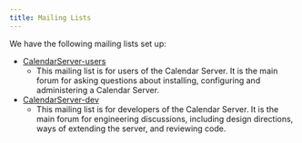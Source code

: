 ```yaml
---
title: Mailing Lists
---
```


We have the following mailing lists set up:


* [CalendarServer-users](http://lists.macosforge.org/mailman/listinfo/calendarserver-users)
  * This mailing list is for users of the Calendar Server. It is the main forum for asking questions about installing, configuring and administering a Calendar Server.
* [CalendarServer-dev](http://lists.macosforge.org/mailman/listinfo/calendarserver-dev)
  * This mailing list is for developers of the Calendar Server. It is the main forum for engineering discussions, including design directions, ways of extending the server, and reviewing code.
